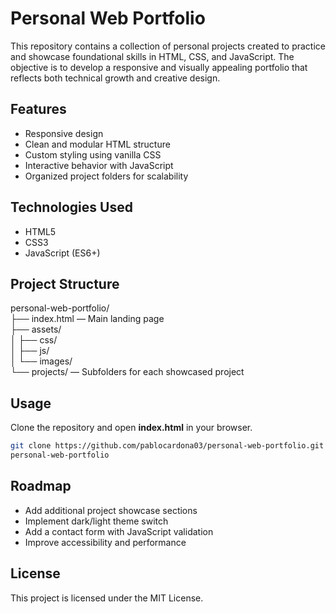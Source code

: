# Personal Web Portfolio

This repository contains a collection of personal projects created to practice and showcase foundational skills in HTML, CSS, and JavaScript. The objective is to develop a responsive and visually appealing portfolio that reflects both technical growth and creative design.

## Features

- Responsive design
- Clean and modular HTML structure
- Custom styling using vanilla CSS
- Interactive behavior with JavaScript
- Organized project folders for scalability

## Technologies Used

- HTML5  
- CSS3  
- JavaScript (ES6+)  

## Project Structure

personal-web-portfolio/  
├── index.html — Main landing page  
├── assets/  
│   ├── css/  
│   ├── js/  
│   └── images/  
└── projects/ — Subfolders for each showcased project  

## Usage

Clone the repository and open **index.html** in your browser.
```bash
git clone https://github.com/pablocardona03/personal-web-portfolio.git
personal-web-portfolio
```

## Roadmap

- Add additional project showcase sections  
- Implement dark/light theme switch  
- Add a contact form with JavaScript validation  
- Improve accessibility and performance  

## License

This project is licensed under the MIT License.

